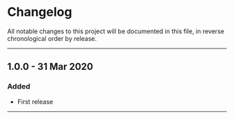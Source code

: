# Changelog

All notable changes to this project will be documented in this file, in reverse chronological order by release.

---

## 1.0.0 - 31 Mar 2020

### Added

- First release

---
